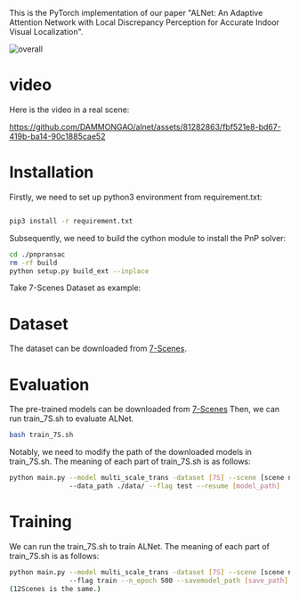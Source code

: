 This is the PyTorch implementation of our paper "ALNet: An Adaptive Attention Network with Local Discrepancy Perception for Accurate Indoor Visual Localization".

![overall](https://github.com/DAMMONGAO/alnet/assets/81282863/fbf01dd1-7a30-49ad-ba15-bb5744c4667f)

# video
Here is the video in a real scene:

https://github.com/DAMMONGAO/alnet/assets/81282863/fbf521e8-bd67-419b-ba14-90c1885cae52



# Installation
Firstly, we need to set up python3 environment from requirement.txt:

```bash

pip3 install -r requirement.txt 
```

Subsequently, we need to build the cython module to install the PnP solver:
```bash
cd ./pnpransac
rm -rf build
python setup.py build_ext --inplace
```
Take 7-Scenes Dataset as example:
# Dataset
The dataset can be downloaded from [7-Scenes](https://www.microsoft.com/en-us/research/project/rgb-d-dataset-7-scenes/).

# Evaluation
The pre-trained models can be downloaded from [7-Scenes](https://1drv.ms/f/s!Aln-nNBY3wXyaK5NNluyMMf-WJo?e=vpX9cb)
Then, we can run train_7S.sh to evaluate ALNet.
```bash
bash train_7S.sh
```
Notably, we need to modify the path of the downloaded models in train_7S.sh. 
The meaning of each part of train_7S.sh is as follows:
```bash
python main.py --model multi_scale_trans -dataset [7S] --scene [scene name, such as chess] 
               --data_path ./data/ --flag test --resume [model_path]
```

# Training
We can run the train_7S.sh to train ALNet.
The meaning of each part of train_7S.sh is as follows:
```bash
python main.py --model multi_scale_trans -dataset [7S] --scene [scene name, such as chess] --data_path ./data/ 
               --flag train --n_epoch 500 --savemodel_path [save_path]
(12Scenes is the same.)
```
